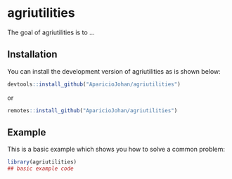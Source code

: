 
# agriutilities

<!-- badges: start -->
<!-- badges: end -->

The goal of agriutilities is to ...

## Installation

You can install the development version of agriutilities as is shown below:

``` r
devtools::install_github("AparicioJohan/agriutilities")   
```
or

```r
remotes::install_github("AparicioJohan/agriutilities")                           
```

## Example

This is a basic example which shows you how to solve a common problem:

``` r
library(agriutilities)
## basic example code
```

